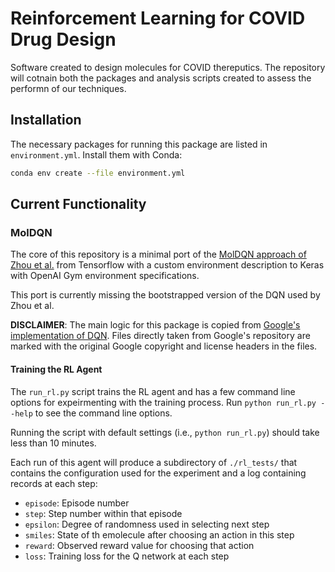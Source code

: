 # Reinforcement Learning for COVID Drug Design

Software created to design molecules for COVID thereputics.
The repository will cotnain both the packages and analysis scripts created 
to assess the performn of our techniques.

## Installation

The necessary packages for running this package are listed in `environment.yml`.
Install them with Conda:

```bash
conda env create --file environment.yml
```

## Current Functionality

### MolDQN

The core of this repository is a minimal port of the [MolDQN approach of Zhou et al.](http://www.nature.com/articles/s41598-019-47148-x) from Tensorflow with a custom environment description to Keras with OpenAI Gym environment specifications.

This port is currently missing the bootstrapped version of the DQN used by Zhou et al.

**DISCLAIMER**: The main logic for this package is copied from [Google's implementation of DQN](https://github.com/google-research/google-research/blob/master/mol_dqn/chemgraph/dqn/molecules.py). 
Files directly taken from Google's repository are marked with the original Google copyright and license headers in the files.

#### Training the RL Agent

The `run_rl.py` script trains the RL agent and has a few command line options for expeirmenting with the training process.
Run `python run_rl.py --help` to see the command line options.

Running the script with default settings (i.e., `python run_rl.py`) should take less than 10 minutes.

Each run of this agent will produce a subdirectory of `./rl_tests/` that contains the configuration used for the experiment
and a log containing records at each step:

- `episode`: Episode number
- `step`: Step number within that episode
- `epsilon`: Degree of randomness used in selecting next step
- `smiles`: State of th emolecule after choosing an action in this step
- `reward`: Observed reward value for choosing that action
- `loss`: Training loss for the Q network at each step
